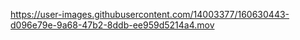https://user-images.githubusercontent.com/14003377/160630443-d096e79e-9a68-47b2-8ddb-ee959d5214a4.mov

